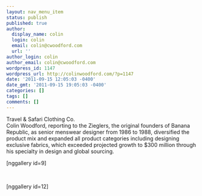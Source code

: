 ```yaml
---
layout: nav_menu_item
status: publish
published: true
author:
  display_name: colin
  login: colin
  email: colin@cwoodford.com
  url: ''
author_login: colin
author_email: colin@cwoodford.com
wordpress_id: 1147
wordpress_url: http://colinwoodford.com/?p=1147
date: '2011-09-15 12:05:03 -0400'
date_gmt: '2011-09-15 19:05:03 -0400'
categories: []
tags: []
comments: []
---
```

<link rel="stylesheet" type="text/css" media="all" href="http://colinwoodforddesign.com/wp-content/themes/sakura/css/html5reset.css" />
<link rel="stylesheet" type="text/css" media="all" href="http://colinwoodforddesign.com/wp-content/themes/sakura/css/style.css" />
<link rel="stylesheet" type="text/css" media="all" href="http://colinwoodforddesign.com/wp-content/themes/sakura/css/night.css" />

<!--[if lte IE 7]><link rel="stylesheet" type="text/css" media="all" href="http://colinwoodforddesign.com/wp-content/themes/sakura/css/old_ie.css" /><![endif]-->

<link rel="stylesheet" type="text/css" media="all" href="http://colinwoodforddesign.com/wp-content/themes/sakura/css/shortcodes.css" />
<link rel="stylesheet" type="text/css" media="all" href="http://colinwoodforddesign.com/wp-content/themes/sakura/css/wp.css" />
<!--
<link rel="stylesheet" type="text/css" media="all" href="http://colinwoodforddesign.com/wp-content/themes/sakura/js/lb/lightbox-gallery.css" />
-->
<link rel="stylesheet" type="text/css" media="all" href="http://colinwoodforddesign.com/wp-content/themes/sakura/js/pf/css/prettyPhoto.css" />
<p>Travel & Safari Clothing Co.<br />
Colin Woodford, reporting to the Zieglers, the original founders of Banana Republic, as senior menswear designer from 1986 to 1988, diversified the product mix and expanded all product categories including designing exclusive fabrics, which exceeded projected growth to $300 million through his specialty in design and global sourcing.</p>
<p>[nggallery id=9]</p>
<p>&nbsp;</p>
<p>[nggallery id=12]</p>
